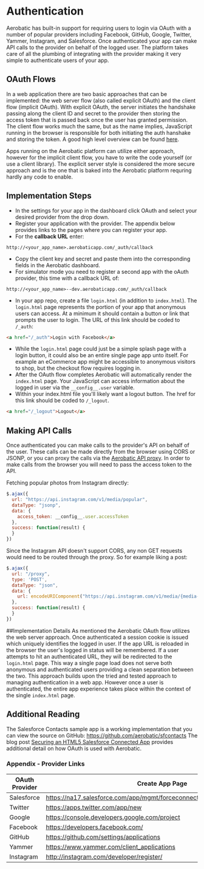 # Authentication

Aerobatic has built-in support for requiring users to login via OAuth with a number of popular providers including Facebook, GitHub, Google, Twitter, Yammer, Instagram, and Salesforce. Once authenticated your app can make API calls to the provider on behalf of the logged user. The platform takes care of all the plumbing of integrating with the provider making it very simple to authenticate users of your app.

## OAuth Flows
In a web application there are two basic approaches that can be implemented: the web server flow (also called explicit OAuth) and the client flow (implicit OAuth). With explicit OAuth, the server initiates the handshake passing along the client ID and secret to the provider then storing the access token that is passed back once the user has granted permission. The client flow works much the same, but as the name implies, JavaScript running in the browser is responsible for both initiating the auth hanshake and storing the token. A good high level overview can be found [here](http://aaronparecki.com/articles/2012/07/29/1/oauth2-simplified).

Apps running on the Aerobatic platform can utilize either approach, however for the implicit client flow, you have to write the code yourself (or use a client library). The explicit server style is considered the more secure approach and is the one that is baked into the Aerobatic platform requring hardly any code to enable.

## Implementation Steps
* In the settings for your app in the dashboard click OAuth and select your desired provider from the drop down.
* Register your application with the provider. The appendix below provides links to the pages where you can register your app.
* For the __callback URL__ enter:

```
http://<your_app_name>.aerobaticapp.com/_auth/callback
```

* Copy the client key and secret and paste them into the corresponding fields in the Aerobatic dashboard.
* For simulator mode you need to register a second app with the oAuth provider, this time with a callback URL of:

```
http://<your_app_name>--dev.aerobaticapp.com/_auth/callback
```

* In your app repo, create a file `login.html` (in addition to `index.html`). The `login.html` page represents the portion of your app that anonymous users can access. At a minimum it should contain a button or link that prompts the user to login. The URL of this link should be coded to `/_auth`:

```html
<a href="/_auth">Login with Facebook</a>
```

* While the `login.html` page could just be a simple splash page with a login button, it could also be an entire single page app unto itself. For example an eCommerce app might be accessible to anonymous visitors to shop, but the checkout flow requires logging in.
* After the OAuth flow completes Aerobatic will automatically render the `index.html` page. Your JavaScript can access information about the logged in user via the `__config__.user` variable.
* Within your index.html file you'll likely want a logout button. The href for this link should be coded to `/_logout`.

```html
<a href="/_logout">Logout</a>
```

## Making API Calls
Once authenticated you can make calls to the provider's API on behalf of the user. These calls can be made directly from the browser using CORS or JSONP, or you can proxy the calls via the [Aerobatic API proxy]('/docs/api-gateway'). In order to make calls from the browser you will need to pass the access token to the API.

Fetching popular photos from Instagram directly:

```js
$.ajax({
  url: "https://api.instagram.com/v1/media/popular",
  dataType: "jsonp",
  data: {
    access_token: __config__.user.accessToken
  },
  success: function(result) {
  }
})
```

Since the Instagram API doesn't support CORS, any non GET requests would need to be routed through the proxy. So for example liking a post:

```js
$.ajax({
  url: "/proxy",
  type: 'POST',
  dataType: "json",
  data: {
    url: encodeURIComponent("https://api.instagram.com/v1/media/{media-id}/likes?access_token=" + __config__.user.accessToken)
  },
  success: function(result) {
  }
})
```

##Implementation Details
As mentioned the Aerobatic OAuth flow utilizes the web server approach. Once authenticated a session cookie is issued which uniquely identifies the logged in user. If the app URL is reloaded in the browser the user's logged in status will be remembered. If a user attempts to hit an authenticated URL, they will be redirected to the `login.html` page. This way a single page load does not serve both anonymous and authenticated users providing a clean separation between the two. This approach builds upon the tried and tested approach to managing authentication in a web app. However once a user is authenticated, the entire app experience takes place within the context of the single `index.html` page.

## Additional Reading
The Salesforce Contacts sample app is a working implementation that you can view the source on GitHub: https://github.com/aerobatic/sfcontacts
The blog post [Securing an HTML5 Salesforce Connected App](http://www.aerobatic.io/blog/2014/07/19/securing-an-html5-salesforce-connected-app) provides additional detail on how OAuth is used with Aerobatic.

### Appendix - Provider Links

OAuth Provider  | Create App Page
------------- | -------------
Salesforce | https://na17.salesforce.com/app/mgmt/forceconnectedapps/forceAppEdit.apexp
Twitter | https://apps.twitter.com/app/new
Google | https://console.developers.google.com/project
Facebook | https://developers.facebook.com/
GitHub | https://github.com/settings/applications
Yammer | https://www.yammer.com/client_applications
Instagram | http://instagram.com/developer/register/
